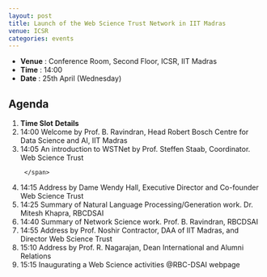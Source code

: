 ```yaml
---
layout: post
title: Launch of the Web Science Trust Network in IIT Madras
venue: ICSR
categories: events
---
```

<ul class="mb-5" >
	<li><b>Venue</b> : Conference Room, Second Floor, ICSR, IIT Madras </li>
	 <li><b>Time</b> : 14:00 </li>
	 <li><b>Date</b> : 25th April (Wednesday)</li>
</ul>

<h2 class="post-title text-center"> Agenda </h2>
<ol class="publications container mt-4">
  <li class="row">
    <span class="col-3 text-center"><strong> Time Slot</strong> </span>
    <span class="col-9 text-center"><strong> Details</strong> </span>
  </li>
  <li class="row"> 
     <span class="col-3 text-center">
       14:00  
       </span>
       <span class="col-9"> Welcome by Prof. B. Ravindran, Head Robert Bosch Centre for Data Science and AI, IIT Madras 
     </span>
  </li> <li class="row">
     <span class="col-3 text-center">
       14:05 
       </span> 
       <span class="col-9">
         An introduction to WSTNet by Prof. Steffen Staab, Coordinator. Web Science Trust

     </span>
  </li> <li class="row">
     <span class="col-3 text-center">
       14:15 
       </span> <span class="col-9">  Address by Dame Wendy Hall, Executive Director and Co-founder Web Science Trust 
     </span>
  </li> <li class="row">
     <span class="col-3 text-center">
       14:25 
       </span> <span class="col-9">
       Summary of Natural Language Processing/Generation work. Dr. Mitesh Khapra, RBCDSAI  
     </span>
  </li> <li class="row">
     <span class="col-3 text-center">
       14:40 
       </span> <span class="col-9">
       Summary of Network Science work. Prof. B. Ravindran, RBCDSAI  
     </span>
  </li> <li class="row">
     <span class="col-3 text-center">
       14:55 
       </span> <span class="col-9">
       Address by Prof. Noshir Contractor, DAA of IIT Madras, and Director Web Science Trust 
     </span>
  </li> <li class="row">
     <span class="col-3 text-center">
       15:10 
       </span> <span class="col-9">
       Address by Prof. R. Nagarajan, Dean International and Alumni Relations 
     </span>
  </li> <li class="row">
     <span class="col-3 text-center">
       15:15 
       </span> <span class="col-9">
       Inaugurating a Web Science activities @RBC-DSAI webpage
     </span>
  </li>
</ol>
